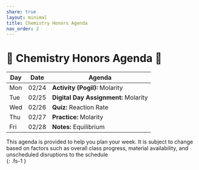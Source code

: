 ```yaml
---
share: true
layout: minimal
title: Chemistry Honors Agenda
nav_order: 2
---
```

# 🧪 Chemistry Honors Agenda 🥽  
  
| Day | Date  | Agenda                                       |  
| --- | ----- | -------------------------------------------- |  
| Mon | 02/24 | **Activity (Pogil):** Molarity               |  
| Tue | 02/25 | **Digital Day Assignment:** Molarity         |  
| Wed | 02/26 | **Quiz:** Reaction Rate                      |  
| Thu | 02/27 | **Practice:** Molarity                       |  
| Fri | 02/28 | **Notes:** Equilibrium                       |   
  
This agenda is provided to help you plan your week. It is subject to change based on factors such as overall class progress, material availability, and unscheduled disruptions to the schedule  
{: .fs-1 }  
  
